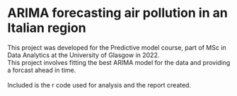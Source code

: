 # ARIMA forecasting air pollution in an Italian region

This project was developed for the Predictive model course, part of MSc in Data Analytics at the University of Glasgow in 2022.\
This project involves fitting the best ARIMA model for the data and providing a forcast ahead in time.\
\
Included is the r code used for analysis and the report created. 
